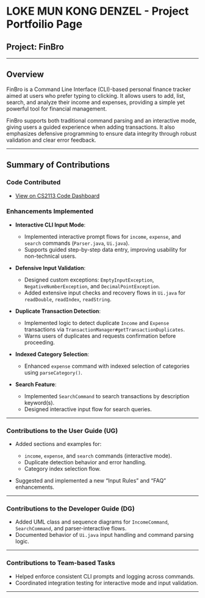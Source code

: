 # LOKE MUN KONG DENZEL - Project Portfoilio Page

## Project: FinBro

---
## Overview

FinBro is a Command Line Interface (CLI)-based personal finance tracker aimed at users who prefer typing to clicking. 
It allows users to add, list, search, and analyze their income and expenses, providing a simple yet powerful tool for financial management.

FinBro supports both traditional command parsing and an interactive mode, giving users a guided experience when adding transactions. 
It also emphasizes defensive programming to ensure data integrity through robust validation and clear error feedback.

---

## Summary of Contributions

### Code Contributed
- [View on CS2113 Code Dashboard](https://nus-cs2113-ay2425s2.github.io/tp-dashboard/?search=&breakdown=true&sort=groupTitle&sortWithin=title&since=2024-12-01&timeframe=commit&moduleCode=CS2113&group=AY2425S2-CS2113-W13-3&auth=[yourGitHubUsername])

### Enhancements Implemented

- **Interactive CLI Input Mode**:
    - Implemented interactive prompt flows for `income`, `expense`, and `search` commands (`Parser.java`, `Ui.java`).
    - Supports guided step-by-step data entry, improving usability for non-technical users.


- **Defensive Input Validation**:
    - Designed custom exceptions: `EmptyInputException`, `NegativeNumberException`, and `DecimalPointException`.
    - Added extensive input checks and recovery flows in `Ui.java` for `readDouble`, `readIndex`, `readString`.


- **Duplicate Transaction Detection**:
    - Implemented logic to detect duplicate `Income` and `Expense` transactions via `TransactionManager#getTransactionDuplicates`.
    - Warns users of duplicates and requests confirmation before proceeding.


- **Indexed Category Selection**:
    - Enhanced `expense` command with indexed selection of categories using `parseCategory()`.


- **Search Feature**:
    - Implemented `SearchCommand` to search transactions by description keyword(s).
    - Designed interactive input flow for search queries.

---
### Contributions to the User Guide (UG)

- Added sections and examples for:
    - `income`, `expense`, and `search` commands (interactive mode).
    - Duplicate detection behavior and error handling.
    - Category index selection flow.


- Suggested and implemented a new “Input Rules” and “FAQ” enhancements.

---
### Contributions to the Developer Guide (DG)

- Added UML class and sequence diagrams for `IncomeCommand`, `SearchCommand`, and parser-interactive flows.
- Documented behavior of `Ui.java` input handling and command parsing logic.

---
### Contributions to Team-based Tasks

- Helped enforce consistent CLI prompts and logging across commands.
- Coordinated integration testing for interactive mode and input validation.

---

